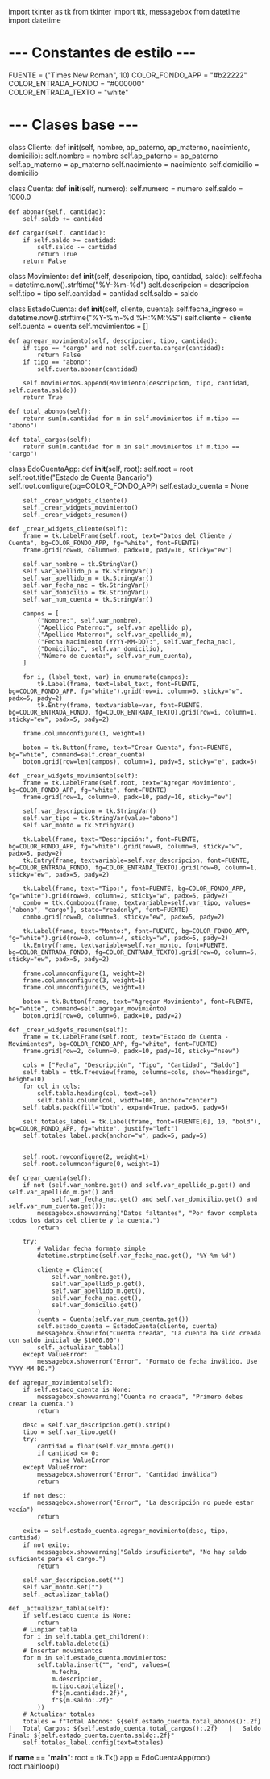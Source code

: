 import tkinter as tk
from tkinter import ttk, messagebox
from datetime import datetime

# --- Constantes de estilo ---
FUENTE = ("Times New Roman", 10)
COLOR_FONDO_APP = "#b22222"  
COLOR_ENTRADA_FONDO = "#000000"  
COLOR_ENTRADA_TEXTO = "white"

# --- Clases base ---
class Cliente:
    def __init__(self, nombre, ap_paterno, ap_materno, nacimiento, domicilio):
        self.nombre = nombre
        self.ap_paterno = ap_paterno
        self.ap_materno = ap_materno
        self.nacimiento = nacimiento
        self.domicilio = domicilio

class Cuenta:
    def __init__(self, numero):
        self.numero = numero
        self.saldo = 1000.0

    def abonar(self, cantidad):
        self.saldo += cantidad

    def cargar(self, cantidad):
        if self.saldo >= cantidad:
            self.saldo -= cantidad
            return True
        return False

class Movimiento:
    def __init__(self, descripcion, tipo, cantidad, saldo):
        self.fecha = datetime.now().strftime("%Y-%m-%d")
        self.descripcion = descripcion
        self.tipo = tipo
        self.cantidad = cantidad
        self.saldo = saldo

class EstadoCuenta:
    def __init__(self, cliente, cuenta):
        self.fecha_ingreso = datetime.now().strftime("%Y-%m-%d %H:%M:%S")
        self.cliente = cliente
        self.cuenta = cuenta
        self.movimientos = []

    def agregar_movimiento(self, descripcion, tipo, cantidad):
        if tipo == "cargo" and not self.cuenta.cargar(cantidad):
            return False
        if tipo == "abono":
            self.cuenta.abonar(cantidad)

        self.movimientos.append(Movimiento(descripcion, tipo, cantidad, self.cuenta.saldo))
        return True

    def total_abonos(self):
        return sum(m.cantidad for m in self.movimientos if m.tipo == "abono")

    def total_cargos(self):
        return sum(m.cantidad for m in self.movimientos if m.tipo == "cargo")


class EdoCuentaApp:
    def __init__(self, root):
        self.root = root
        self.root.title("Estado de Cuenta Bancario")
        self.root.configure(bg=COLOR_FONDO_APP)
        self.estado_cuenta = None

        self._crear_widgets_cliente()
        self._crear_widgets_movimiento()
        self._crear_widgets_resumen()

    def _crear_widgets_cliente(self):
        frame = tk.LabelFrame(self.root, text="Datos del Cliente / Cuenta", bg=COLOR_FONDO_APP, fg="white", font=FUENTE)
        frame.grid(row=0, column=0, padx=10, pady=10, sticky="ew")

        self.var_nombre = tk.StringVar()
        self.var_apellido_p = tk.StringVar()
        self.var_apellido_m = tk.StringVar()
        self.var_fecha_nac = tk.StringVar()
        self.var_domicilio = tk.StringVar()
        self.var_num_cuenta = tk.StringVar()

        campos = [
            ("Nombre:", self.var_nombre),
            ("Apellido Paterno:", self.var_apellido_p),
            ("Apellido Materno:", self.var_apellido_m),
            ("Fecha Nacimiento (YYYY-MM-DD):", self.var_fecha_nac),
            ("Domicilio:", self.var_domicilio),
            ("Número de cuenta:", self.var_num_cuenta),
        ]

        for i, (label_text, var) in enumerate(campos):
            tk.Label(frame, text=label_text, font=FUENTE, bg=COLOR_FONDO_APP, fg="white").grid(row=i, column=0, sticky="w", padx=5, pady=2)
            tk.Entry(frame, textvariable=var, font=FUENTE, bg=COLOR_ENTRADA_FONDO, fg=COLOR_ENTRADA_TEXTO).grid(row=i, column=1, sticky="ew", padx=5, pady=2)

        frame.columnconfigure(1, weight=1)

        boton = tk.Button(frame, text="Crear Cuenta", font=FUENTE, bg="white", command=self.crear_cuenta)
        boton.grid(row=len(campos), column=1, pady=5, sticky="e", padx=5)

    def _crear_widgets_movimiento(self):
        frame = tk.LabelFrame(self.root, text="Agregar Movimiento", bg=COLOR_FONDO_APP, fg="white", font=FUENTE)
        frame.grid(row=1, column=0, padx=10, pady=10, sticky="ew")

        self.var_descripcion = tk.StringVar()
        self.var_tipo = tk.StringVar(value="abono")
        self.var_monto = tk.StringVar()

        tk.Label(frame, text="Descripción:", font=FUENTE, bg=COLOR_FONDO_APP, fg="white").grid(row=0, column=0, sticky="w", padx=5, pady=2)
        tk.Entry(frame, textvariable=self.var_descripcion, font=FUENTE, bg=COLOR_ENTRADA_FONDO, fg=COLOR_ENTRADA_TEXTO).grid(row=0, column=1, sticky="ew", padx=5, pady=2)

        tk.Label(frame, text="Tipo:", font=FUENTE, bg=COLOR_FONDO_APP, fg="white").grid(row=0, column=2, sticky="w", padx=5, pady=2)
        combo = ttk.Combobox(frame, textvariable=self.var_tipo, values=["abono", "cargo"], state="readonly", font=FUENTE)
        combo.grid(row=0, column=3, sticky="ew", padx=5, pady=2)

        tk.Label(frame, text="Monto:", font=FUENTE, bg=COLOR_FONDO_APP, fg="white").grid(row=0, column=4, sticky="w", padx=5, pady=2)
        tk.Entry(frame, textvariable=self.var_monto, font=FUENTE, bg=COLOR_ENTRADA_FONDO, fg=COLOR_ENTRADA_TEXTO).grid(row=0, column=5, sticky="ew", padx=5, pady=2)

        frame.columnconfigure(1, weight=2)
        frame.columnconfigure(3, weight=1)
        frame.columnconfigure(5, weight=1)

        boton = tk.Button(frame, text="Agregar Movimiento", font=FUENTE, bg="white", command=self.agregar_movimiento)
        boton.grid(row=0, column=6, padx=10, pady=2)

    def _crear_widgets_resumen(self):
        frame = tk.LabelFrame(self.root, text="Estado de Cuenta - Movimientos", bg=COLOR_FONDO_APP, fg="white", font=FUENTE)
        frame.grid(row=2, column=0, padx=10, pady=10, sticky="nsew")

        cols = ["Fecha", "Descripción", "Tipo", "Cantidad", "Saldo"]
        self.tabla = ttk.Treeview(frame, columns=cols, show="headings", height=10)
        for col in cols:
            self.tabla.heading(col, text=col)
            self.tabla.column(col, width=100, anchor="center")
        self.tabla.pack(fill="both", expand=True, padx=5, pady=5)

        self.totales_label = tk.Label(frame, font=(FUENTE[0], 10, "bold"), bg=COLOR_FONDO_APP, fg="white", justify="left")
        self.totales_label.pack(anchor="w", padx=5, pady=5)

    
        self.root.rowconfigure(2, weight=1)
        self.root.columnconfigure(0, weight=1)

    def crear_cuenta(self):
        if not (self.var_nombre.get() and self.var_apellido_p.get() and self.var_apellido_m.get() and
                self.var_fecha_nac.get() and self.var_domicilio.get() and self.var_num_cuenta.get()):
            messagebox.showwarning("Datos faltantes", "Por favor completa todos los datos del cliente y la cuenta.")
            return

        try:
            # Validar fecha formato simple
            datetime.strptime(self.var_fecha_nac.get(), "%Y-%m-%d")

            cliente = Cliente(
                self.var_nombre.get(),
                self.var_apellido_p.get(),
                self.var_apellido_m.get(),
                self.var_fecha_nac.get(),
                self.var_domicilio.get()
            )
            cuenta = Cuenta(self.var_num_cuenta.get())
            self.estado_cuenta = EstadoCuenta(cliente, cuenta)
            messagebox.showinfo("Cuenta creada", "La cuenta ha sido creada con saldo inicial de $1000.00")
            self._actualizar_tabla()
        except ValueError:
            messagebox.showerror("Error", "Formato de fecha inválido. Use YYYY-MM-DD.")

    def agregar_movimiento(self):
        if self.estado_cuenta is None:
            messagebox.showwarning("Cuenta no creada", "Primero debes crear la cuenta.")
            return

        desc = self.var_descripcion.get().strip()
        tipo = self.var_tipo.get()
        try:
            cantidad = float(self.var_monto.get())
            if cantidad <= 0:
                raise ValueError
        except ValueError:
            messagebox.showerror("Error", "Cantidad inválida")
            return

        if not desc:
            messagebox.showerror("Error", "La descripción no puede estar vacía")
            return

        exito = self.estado_cuenta.agregar_movimiento(desc, tipo, cantidad)
        if not exito:
            messagebox.showwarning("Saldo insuficiente", "No hay saldo suficiente para el cargo.")
            return

        self.var_descripcion.set("")
        self.var_monto.set("")
        self._actualizar_tabla()

    def _actualizar_tabla(self):
        if self.estado_cuenta is None:
            return
        # Limpiar tabla
        for i in self.tabla.get_children():
            self.tabla.delete(i)
        # Insertar movimientos
        for m in self.estado_cuenta.movimientos:
            self.tabla.insert("", "end", values=(
                m.fecha,
                m.descripcion,
                m.tipo.capitalize(),
                f"${m.cantidad:.2f}",
                f"${m.saldo:.2f}"
            ))
        # Actualizar totales
        totales = f"Total Abonos: ${self.estado_cuenta.total_abonos():.2f}   |   Total Cargos: ${self.estado_cuenta.total_cargos():.2f}   |   Saldo Final: ${self.estado_cuenta.cuenta.saldo:.2f}"
        self.totales_label.config(text=totales)


if __name__ == "__main__":
    root = tk.Tk()
    app = EdoCuentaApp(root)
    root.mainloop()
